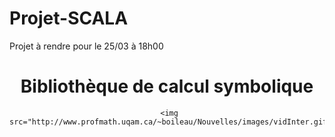 # Projet-SCALA
Projet à rendre pour le 25/03 à 18h00
<h1 align = "center">Bibliothèque de calcul symbolique</h1>
<div
     align = "center">
     
     <img src="http://www.profmath.uqam.ca/~boileau/Nouvelles/images/vidInter.gif">
</div>

